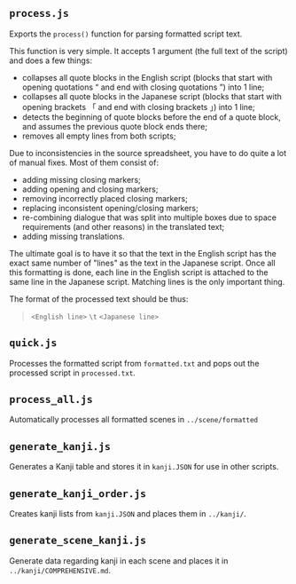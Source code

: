 `process.js`
---
Exports the `process()` function for parsing formatted script text.

This function is very simple. It accepts 1 argument (the full text of the script) and does a few things:
* collapses all quote blocks in the English script (blocks that start with opening quotations “ and end with closing quotations ”) into 1 line;
* collapses all quote blocks in the Japanese script (blocks that start with opening brackets 「 and end with closing brackets 」) into 1 line;
* detects the beginning of quote blocks before the end of a quote block, and assumes the previous quote block ends there;
* removes all empty lines from both scripts;

Due to inconsistencies in the source spreadsheet, you have to do quite a lot of manual fixes. Most of them consist of:
* adding missing closing markers;
* adding opening and closing markers;
* removing incorrectly placed closing markers;
* replacing inconsistent opening/closing markers;
* re-combining dialogue that was split into multiple boxes due to space requirements (and other reasons) in the translated text;
* adding missing translations.

The ultimate goal is to have it so that the text in the English script has the exact same number of "lines" as the text in the Japanese script. Once all this formatting is done, each line in the English script is attached to the same line in the Japanese script. Matching lines is the only important thing.

The format of the processed text should be thus:

>`<English line>` `\t` `<Japanese line>`

`quick.js`
---
Processes the formatted script from `formatted.txt` and pops out the processed script in `processed.txt`.

`process_all.js`
---
Automatically processes all formatted scenes in `../scene/formatted`

`generate_kanji.js`
---
Generates a Kanji table and stores it in `kanji.JSON` for use in other scripts.

`generate_kanji_order.js`
---
Creates kanji lists from `kanji.JSON` and places them in `../kanji/`.


`generate_scene_kanji.js`
---
Generate data regarding kanji in each scene and places it in `../kanji/COMPREHENSIVE.md`.